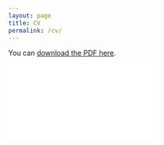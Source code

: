 ```yaml
---
layout: page
title: CV
permalink: /cv/
---
```


You can [download the PDF here](/docs/Aditya_CV.pdf).
<div class="cv-container">
    <iframe src="/docs/Aditya_CV.pdf" allowfullscreen="" frameborder="0">
    </iframe>
</div>

